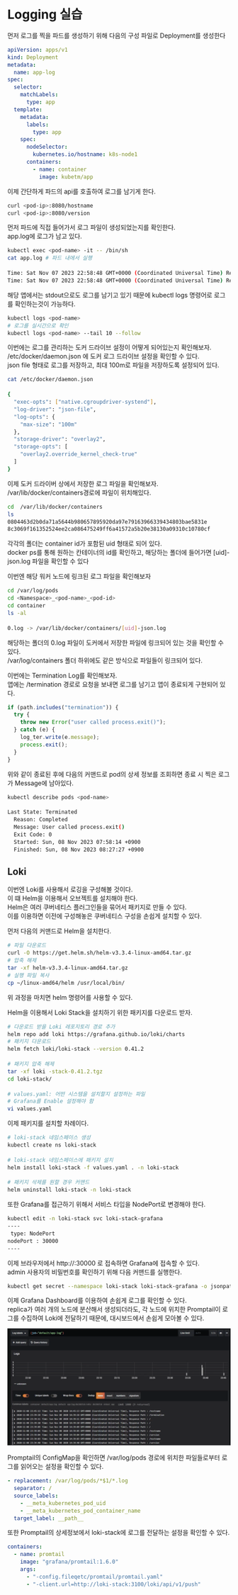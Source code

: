 # Logging 실습

먼저 로그를 찍을 파드를 생성하기 위해 다음의 구성 파일로 Deployment를 생성한다

```yaml
apiVersion: apps/v1
kind: Deployment
metadata:
  name: app-log
spec:
  selector:
    matchLabels:
      type: app
  template:
    metadata:
      labels:
        type: app
    spec:
      nodeSelector:
        kubernetes.io/hostname: k8s-node1
      containers:
        - name: container
          image: kubetm/app
```

이제 간단하게 파드의 api를 호출하여 로그를 남기게 한다.

```bash
curl <pod-ip>:8080/hostname
curl <pod-ip>:8080/version
```

먼저 파드에 직접 들어가서 로그 파일이 생성되었는지를 확인한다.  
app.log에 로그가 남고 있다.

```bash
kubectl exec <pod-name> -it -- /bin/sh
cat app.log # 파드 내에서 실행

Time: Sat Nov 07 2023 22:58:48 GMT+0000 (Coordinated Universal Time) Response Path : /version
Time: Sat Nov 07 2023 22:58:48 GMT+0000 (Coordinated Universal Time) Response Path : /hostname
```

해당 앱에서는 stdout으로도 로그를 남기고 있기 때문에 kubectl logs 명령어로 로그를 확인하는것이 가능하다.

```bash
kubectl logs <pod-name>
# 로그를 실시간으로 확인
kubectl logs <pod-name> --tail 10 --follow
```

이번에는 로그를 관리하는 도커 드라이브 설정이 어떻게 되어있는지 확인해보자.  
/etc/docker/daemon.json 에 도커 로그 드라이브 설정을 확인할 수 있다.  
json file 형태로 로그를 저장하고, 최대 100m로 파일을 저장하도록 설정되어 있다.

```bash
cat /etc/docker/daemon.json

{
  "exec-opts": ["native.cgroupdriver-systend"],
  "log-driver": "json-file",
  "log-opts": {
    "max-size": "100m"
  },
  "storage-driver": "overlay2",
  "storage-opts": [
    "overlay2.override_kernel_check-true"
  ]
}
```

이제 도커 드라이버 상에서 저장한 로그 파일을 확인해보자.  
/var/lib/docker/containers경로에 파일이 위치해있다.

```bash
cd  /var/lib/docker/containers
ls
0804463d2b0da71a5644b980657895920da97e79163966339434803bae5831e
8c3069f161352524ee2ca086475249ff6a41572a5b20e38130a09310c10780cf
```

각각의 폴더는 container id가 포함된 uid 형태로 되어 있다.  
docker ps를 통해 원하는 칸테이너의 id를 확인하고, 해당하는 폴더에 들어가면 [uid]-json.log 파일을 확인할 수 있다

이번엔 해당 워커 노드에 링크된 로그 파일을 확인해보자

```bash
cd /var/log/pods
cd <Namespace>_<pod-name>_<pod-id>
cd container
ls -al

0.log -> /var/lib/docker/containers/[uid]-json.log
```

해당하는 폴더의 0.log 파일이 도커에서 저장한 파일에 링크되어 있는 것을 확인할 수 있다.  
/var/log/containers 폴더 하위에도 같은 방식으로 파일들이 링크되어 있다.

이번에는 Termination Log를 확인해보자.  
앱에는 /termination 경로로 요청을 보내면 로그를 남기고 앱이 종료되게 구현되어 있다.

```js
if (path.includes("termination")) {
  try {
    throw new Error("user called process.exit()");
  } catch (e) {
    log_ter.write(e.message);
    process.exit();
  }
}
```

위와 같이 종료된 후에 다음의 커맨드로 pod의 상세 정보를 조회하면 종료 시 찍은 로그가 Message에 남아있다.

```bash
kubectl describe pods <pod-name>

Last State: Terminated
  Reason: Completed
  Message: User called process.exit()
  Exit Code: 0
  Started: Sun, 08 Nov 2023 07:58:14 +0900
  Finished: Sun, 08 Nov 2023 08:27:27 +0900

```

## Loki

이번엔 Loki를 사용해서 로깅을 구성해볼 것이다.  
이 떄 Helm을 이용해서 오브젝트를 설치해야 한다.  
Helm은 여러 쿠버네티스 플러그인들을 묶어서 패키지로 만들 수 있다.  
이를 이용하면 이전에 구성해놓은 쿠버네티스 구성을 손쉽게 설치할 수 있다.

먼저 다음의 커맨드로 Helm을 설치한다.

```bash
# 파일 다운로드
curl -O https://get.helm.sh/helm-v3.3.4-linux-amd64.tar.gz
# 압축 해제
tar -xf helm-v3.3.4-linux-amd64.tar.gz
# 실행 파일 복사
cp ~/linux-amd64/helm /usr/local/bin/
```

위 과정을 마치면 helm 명령어를 사용할 수 있다.

Helm을 이용해서 Loki Stack을 설치하기 위한 패키지를 다운로드 받자.

```bash
# 다운로드 받을 Loki 레포지토리 경로 추가
helm repo add loki https://grafana.github.io/loki/charts
# 패키지 다운로드
helm fetch loki/loki-stack --version 0.41.2

# 패키지 압축 해제
tar -xf loki -stack-0.41.2.tgz
cd loki-stack/

# values.yaml: 어떤 시스템을 설치할지 설정하는 파일
# Grafana를 Enable 설정해야 함
vi values.yaml
```

이제 패키지를 설치할 차례이다.

```bash
# loki-stack 네임스페이스 생성
kubectl create ns loki-stack

# loki-stack 네임스페이스에 패키지 설치
helm install loki-stack -f values.yaml . -n loki-stack

# 패키지 삭제를 원할 경우 커맨드
helm uninstall loki-stack -n loki-stack
```

또한 Grafana를 접근하기 위해서 서비스 타입을 NodePort로 변경해야 한다.

```bash
kubectl edit -n loki-stack svc loki-stack-grafana
----
 type: NodePort
nodePort : 30000
----
```

이제 브라우저에서 http://<node-ip>:30000 로 접속하면 Grafana에 접속할 수 있다.  
admin 사용자의 비밀번호를 확인하기 위해 다음 커맨드를 실행한다.

```bash
kubectl get secret --namespace loki-stack loki-stack-grafana -o jsonpath="{.data.admin-password}" | base64 --decode ; echo
```

이제 Grafana Dashboard를 이용하여 손쉽게 로그를 확인할 수 있다.  
replica가 여러 개의 노드에 분산해서 생성되더라도, 각 노드에 위치한 Promptail이 로그를 수집하여 Loki에 전달하기 때문에, 대시보드에서 손쉽게 모아볼 수 있다.

<img src="./images/9_Logging1.png" />

Promptail의 ConfigMap을 확인하면 /var/log/pods 경로에 위치한 파일들로부터 로그를 읽어오는 설정을 확인할 수 있다.

```yaml
- replacement: /var/log/pods/*$1/*.log
  separator: /
  source_labels:
    - __meta_kubernetes_pod_uid
    - __meta_kubernetes_pod_container_name
  target_label: __path__
```

또한 Promptail의 상세정보에서 loki-stack에 로그를 전달하는 설정을 확인할 수 있다.

```yaml
containers:
  - name: promtail
    image: "grafana/promtail:1.6.0"
    args:
      - "-config.fileqetc/promtail/promtail.yaml"
      - "-client.url=http://loki-stack:3100/loki/api/v1/push"
```
